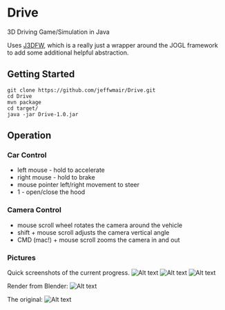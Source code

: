 # Drive
3D Driving Game/Simulation in Java

Uses [J3DFW](https://github.com/jeffwmair/j3dfw), which is a really just a wrapper around the JOGL framework to add some additional helpful abstraction.
## Getting Started
```shell
git clone https://github.com/jeffwmair/Drive.git
cd Drive
mvn package
cd target/
java -jar Drive-1.0.jar
```
## Operation
### Car Control
* left mouse - hold to accelerate
* right mouse - hold to brake
* mouse pointer left/right movement to steer
* 1 - open/close the hood

### Camera Control
* mouse scroll wheel rotates the camera around the vehicle
* shift + mouse scroll adjusts the camera vertical angle
* CMD (mac!) + mouse scroll zooms the camera in and out

### Pictures
Quick screenshots of the current progress.
![Alt text](/documentation/img/CutlassRotate.gif)
![Alt text](/documentation/img/CutlassDrive.gif)
![Alt text](/documentation/img/pic2.png)

Render from Blender:
![Alt text](/documentation/img/render.png)

The original:
![Alt text](/documentation/img/original.png)
